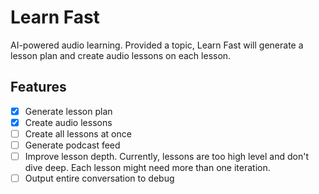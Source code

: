 # Learn Fast

AI-powered audio learning. Provided a topic, Learn Fast will generate a lesson plan and create audio lessons on each lesson.


## Features

- [x] Generate lesson plan
- [x] Create audio lessons
- [ ] Create all lessons at once
- [ ] Generate podcast feed
- [ ] Improve lesson depth. Currently, lessons are too high level and don't dive deep. Each lesson might need more than one iteration.
- [ ] Output entire conversation to debug
